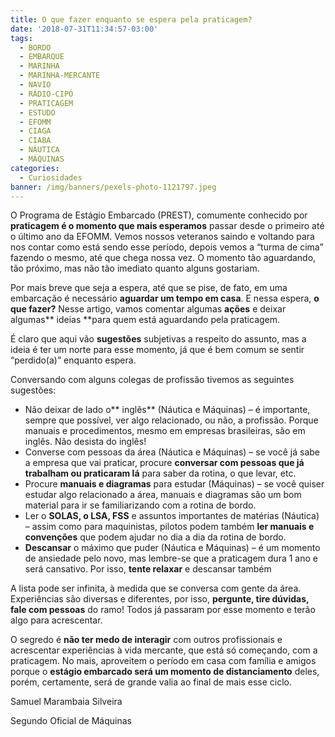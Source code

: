 ```yaml
---
title: O que fazer enquanto se espera pela praticagem?
date: '2018-07-31T11:34:57-03:00'
tags:
  - BORDO
  - EMBARQUE
  - MARINHA
  - MARINHA-MERCANTE
  - NAVIO
  - RÁDIO-CIPÓ
  - PRATICAGEM
  - ESTUDO
  - EFOMM
  - CIAGA
  - CIABA
  - NÁUTICA
  - MÁQUINAS
categories:
  - Curiosidades
banner: /img/banners/pexels-photo-1121797.jpeg
---
```

O Programa de Estágio Embarcado (PREST), comumente conhecido por **praticagem é o momento que mais esperamos** passar desde o primeiro até o último ano da EFOMM. Vemos nossos veteranos saindo e voltando para nos contar como está sendo esse período, depois vemos a “turma de cima” fazendo o mesmo, até que chega nossa vez. O momento tão aguardando, tão próximo, mas não tão imediato quanto alguns gostariam.

Por mais breve que seja a espera, até que se pise, de fato, em uma embarcação é necessário **aguardar um tempo em casa**. E nessa espera, **o que fazer?** Nesse artigo, vamos comentar algumas **ações** e deixar algumas** ideias **para quem está aguardando pela praticagem.

É claro que aqui vão **sugestões** subjetivas a respeito do assunto, mas a ideia é ter um norte para esse momento, já que é bem comum se sentir “perdido(a)” enquanto espera.

Conversando com alguns colegas de profissão tivemos as seguintes sugestões:

* Não deixar de lado o** inglês** (Náutica e Máquinas) – é importante, sempre que possível, ver algo relacionado, ou não, a profissão. Porque manuais e procedimentos, mesmo em empresas brasileiras, são em inglês. Não desista do inglês!
* Converse com pessoas da área (Náutica e Máquinas) – se você já sabe a empresa que vai praticar, procure **conversar com pessoas que já trabalham ou praticaram lá** para saber da rotina, o que levar, etc.
* Procure **manuais e diagramas** para estudar (Máquinas) – se você quiser estudar algo relacionado a área, manuais e diagramas são um bom material para ir se familiarizando com a rotina de bordo.
* Ler o **SOLAS, o LSA, FSS** e assuntos importantes de matérias (Náutica) – assim como para maquinistas, pilotos podem também **ler manuais e convenções** que podem ajudar no dia a dia da rotina de bordo.
* **Descansar** o máximo que puder (Náutica e Máquinas) – é um momento de ansiedade pelo novo, mas lembre-se que a praticagem dura 1 ano e será cansativo. Por isso, **tente relaxar** e descansar também

A lista pode ser infinita, à medida que se conversa com gente da área. Experiências são diversas e diferentes, por isso, **pergunte, tire dúvidas, fale com pessoas** do ramo! Todos já passaram por esse momento e terão algo para acrescentar.

O segredo é **não ter medo de interagir** com outros profissionais e acrescentar experiências à vida mercante, que está só começando, com a praticagem. No mais, aproveitem o período em casa com família e amigos porque o **estágio embarcado será um momento de distanciamento** deles, porém, certamente, será de grande valia ao final de mais esse ciclo.

Samuel Marambaia Silveira

Segundo Oficial de Máquinas

